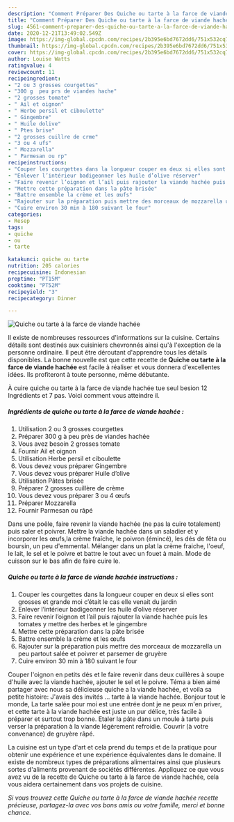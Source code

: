 ```yaml
---
description: "Comment Préparer Des Quiche ou tarte à la farce de viande hachée"
title: "Comment Préparer Des Quiche ou tarte à la farce de viande hachée"
slug: 4561-comment-preparer-des-quiche-ou-tarte-a-la-farce-de-viande-hachee
date: 2020-12-21T13:49:02.549Z
image: https://img-global.cpcdn.com/recipes/2b395e6bd7672dd6/751x532cq70/quiche-ou-tarte-a-la-farce-de-viande-hachee-photo-principale-de-la-recette.jpg
thumbnail: https://img-global.cpcdn.com/recipes/2b395e6bd7672dd6/751x532cq70/quiche-ou-tarte-a-la-farce-de-viande-hachee-photo-principale-de-la-recette.jpg
cover: https://img-global.cpcdn.com/recipes/2b395e6bd7672dd6/751x532cq70/quiche-ou-tarte-a-la-farce-de-viande-hachee-photo-principale-de-la-recette.jpg
author: Louise Watts
ratingvalue: 4
reviewcount: 11
recipeingredient:
- "2 ou 3 grosses courgettes"
- "300 g  peu prs de viandes hache"
- "2 grosses tomate"
- " Ail et oignon"
- " Herbe persil et ciboulette"
- " Gingembre"
- " Huile dolive"
- " Ptes brise"
- "2 grosses cuillre de crme"
- "3 ou 4 ufs"
- " Mozzarella"
- " Parmesan ou rp"
recipeinstructions:
- "Couper les courgettes dans la longueur couper en deux si elles sont grosses et grande moi c’était le cas elle venait du jardin"
- "Enlever l’intérieur badigeonner les huile d’olive réserver"
- "Faire revenir l’oignon et l’ail puis rajouter la viande hachée puis les tomates y mettre des herbes et le gingembre"
- "Mettre cette préparation dans la pâte brisée"
- "Battre ensemble la crème et les œufs"
- "Rajouter sur la préparation puis mettre des morceaux de mozzarella un peu partout salée et poivrer et parsemer de gruyère"
- "Cuire environ 30 min à 180 suivant le four"
categories:
- Resep
tags:
- quiche
- ou
- tarte

katakunci: quiche ou tarte 
nutrition: 205 calories
recipecuisine: Indonesian
preptime: "PT15M"
cooktime: "PT52M"
recipeyield: "3"
recipecategory: Dinner

---
```



![Quiche ou tarte à la farce de viande hachée](https://img-global.cpcdn.com/recipes/2b395e6bd7672dd6/751x532cq70/quiche-ou-tarte-a-la-farce-de-viande-hachee-photo-principale-de-la-recette.jpg)

Il existe de nombreuses ressources d'informations sur la cuisine. Certains détails sont destinés aux cuisiniers chevronnés ainsi qu'à l'exception de la personne ordinaire. Il peut être déroutant d'apprendre tous les détails disponibles. La bonne nouvelle est que cette recette de <strong> Quiche ou tarte à la farce de viande hachée </strong> est facile à réaliser et vous donnera d'excellentes idées. Ils profiteront à toute personne, même débutante.

<!--inarticleads1-->

À cuire quiche ou tarte à la farce de viande hachée tue seul besion 12 Ingrédients et 7 pas. Voici comment vous atteindre il.

##### Ingrédients de quiche ou tarte à la farce de viande hachée :

1. Utilisation 2 ou 3 grosses courgettes
1. Préparer 300 g à peu près de viandes hachée
1. Vous avez besoin 2 grosses tomate
1. Fournir  Ail et oignon
1. Utilisation  Herbe persil et ciboulette
1. Vous devez vous préparer  Gingembre
1. Vous devez vous préparer  Huile d’olive
1. Utilisation  Pâtes brisée
1. Préparer 2 grosses cuillère de crème
1. Vous devez vous préparer 3 ou 4 œufs
1. Préparer  Mozzarella
1. Fournir  Parmesan ou râpé


Dans une poêle, faire revenir la viande hachée (ne pas la cuire totalement) puis saler et poivrer. Mettre la viande hachée dans un saladier et y incorporer les œufs,la crème fraîche, le poivron (émincé), les dés de fêta ou boursin, un peu d&#39;emmental. Mélanger dans un plat la crème fraiche, l&#39;oeuf, le lait, le sel et le poivre et battre le tout avec un fouet à main. Mode de cuisson sur le bas afin de faire cuire le. 

<!--inarticleads2-->

##### Quiche ou tarte à la farce de viande hachée instructions :

1. Couper les courgettes dans la longueur couper en deux si elles sont grosses et grande moi c’était le cas elle venait du jardin
1. Enlever l’intérieur badigeonner les huile d’olive réserver
1. Faire revenir l’oignon et l’ail puis rajouter la viande hachée puis les tomates y mettre des herbes et le gingembre
1. Mettre cette préparation dans la pâte brisée
1. Battre ensemble la crème et les œufs
1. Rajouter sur la préparation puis mettre des morceaux de mozzarella un peu partout salée et poivrer et parsemer de gruyère
1. Cuire environ 30 min à 180 suivant le four


Couper l&#39;oignon en petits dés et le faire revenir dans deux cuillères à soupe d&#39;huile avec la viande hachée, ajouter le sel et le poivre. Téma a bien aimé partager avec nous sa délicieuse quiche a la viande hachée, et voila sa petite histoire: J&#39;avais des invités … tarte à la viande hachée. Bonjour tout le monde, La tarte salée pour moi est une entrée dont je ne peux m&#39;en priver, et cette tarte à la viande hachée est juste un pur délice, très facile à préparer et surtout trop bonne. Etaler la pâte dans un moule à tarte puis verser la préparation à la viande légèrement refroidie. Couvrir (à votre convenance) de gruyère râpé. 

<!--inarticleads1-->

<p>
La cuisine est un type d'art et cela prend du temps et de la pratique pour obtenir une expérience et une expérience équivalentes dans le domaine. Il existe de nombreux types de préparations alimentaires ainsi que plusieurs sortes d'aliments provenant de sociétés différentes. Appliquez ce que vous avez vu de la recette de Quiche ou tarte à la farce de viande hachée, cela vous aidera certainement dans vos projets de cuisine.
</p>

<p>
<i>Si vous trouvez cette Quiche ou tarte à la farce de viande hachée recette précieuse, partagez-la avec vos bons amis ou votre famille, merci et bonne chance.</i>
</p>
